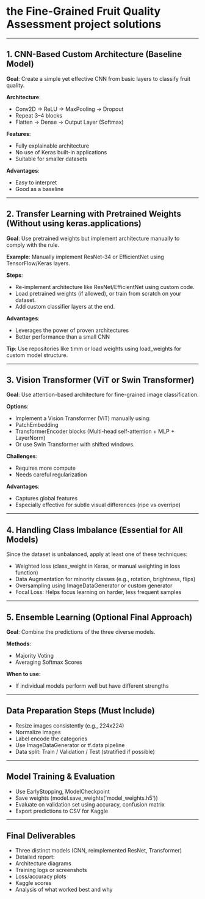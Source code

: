 # the Fine-Grained Fruit Quality Assessment project solutions
---

## 1. CNN-Based Custom Architecture (Baseline Model)

**Goal**: Create a simple yet effective CNN from basic layers to classify fruit quality.

**Architecture**:
-	Conv2D → ReLU → MaxPooling → Dropout
-	Repeat 3–4 blocks
-	Flatten → Dense → Output Layer (Softmax)

**Features**:
-	Fully explainable architecture
-	No use of Keras built-in applications
-	Suitable for smaller datasets

**Advantages**:
-	Easy to interpret
-	Good as a baseline

---

## 2. Transfer Learning with Pretrained Weights (Without using keras.applications)

**Goal**: Use pretrained weights but implement architecture manually to comply with the rule.

**Example**: Manually implement ResNet-34 or EfficientNet using TensorFlow/Keras layers.

**Steps**:
-	Re-implement architecture like ResNet/EfficientNet using custom code.
-	Load pretrained weights (if allowed), or train from scratch on your dataset.
-	Add custom classifier layers at the end.

**Advantages**:
-	Leverages the power of proven architectures
-	Better performance than a small CNN

**Tip**: Use repositories like timm or load weights using load_weights for custom model structure.

---

## 3. Vision Transformer (ViT or Swin Transformer)

**Goal**: Use attention-based architecture for fine-grained image classification.

**Options**:
-	Implement a Vision Transformer (ViT) manually using:
-	PatchEmbedding
-	TransformerEncoder blocks (Multi-head self-attention + MLP + LayerNorm)
-	Or use Swin Transformer with shifted windows.

**Challenges**:
-	Requires more compute
-	Needs careful regularization

**Advantages**:
-	Captures global features
-	Especially effective for subtle visual differences (ripe vs overripe)

---

## 4. Handling Class Imbalance (Essential for All Models)

Since the dataset is unbalanced, apply at least one of these techniques:
- Weighted loss (class_weight in Keras, or manual weighting in loss function)
-	Data Augmentation for minority classes (e.g., rotation, brightness, flips)
-	Oversampling using ImageDataGenerator or custom generator
-	Focal Loss: Helps focus learning on harder, less frequent samples

---

## 5. Ensemble Learning (Optional Final Approach)

**Goal**: Combine the predictions of the three diverse models.

**Methods**:
-	Majority Voting
-	Averaging Softmax Scores

**When to use:**
-	If individual models perform well but have different strengths

---

## Data Preparation Steps (Must Include)
-	Resize images consistently (e.g., 224x224)
-	Normalize images
-	Label encode the categories
-	Use ImageDataGenerator or tf.data pipeline
-	Data split: Train / Validation / Test (stratified if possible)

---

## Model Training & Evaluation
-	Use EarlyStopping, ModelCheckpoint
-	Save weights (model.save_weights('model_weights.h5'))
-	Evaluate on validation set using accuracy, confusion matrix
-	Export predictions to CSV for Kaggle

---

## Final Deliverables
-	Three distinct models (CNN, reimplemented ResNet, Transformer)
-	Detailed report:
-	Architecture diagrams
-	Training logs or screenshots
-	Loss/accuracy plots
-	Kaggle scores
-	Analysis of what worked best and why
